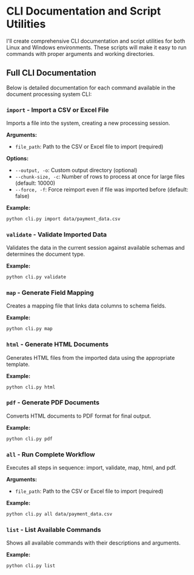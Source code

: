 # CLI Documentation and Script Utilities

I'll create comprehensive CLI documentation and script utilities for both Linux and Windows environments. These scripts will make it easy to run commands with proper arguments and working directories.

## Full CLI Documentation

Below is detailed documentation for each command available in the document processing system CLI:

### `import` - Import a CSV or Excel File

Imports a file into the system, creating a new processing session.

**Arguments:**
- `file_path`: Path to the CSV or Excel file to import (required)

**Options:**
- `--output, -o`: Custom output directory (optional)
- `--chunk-size, -c`: Number of rows to process at once for large files (default: 10000)
- `--force, -f`: Force reimport even if file was imported before (default: false)

**Example:**
```bash
python cli.py import data/payment_data.csv
```

### `validate` - Validate Imported Data

Validates the data in the current session against available schemas and determines the document type.

**Example:**
```bash
python cli.py validate
```

### `map` - Generate Field Mapping

Creates a mapping file that links data columns to schema fields.

**Example:**
```bash
python cli.py map
```

### `html` - Generate HTML Documents

Generates HTML files from the imported data using the appropriate template.

**Example:**
```bash
python cli.py html
```

### `pdf` - Generate PDF Documents

Converts HTML documents to PDF format for final output.

**Example:**
```bash
python cli.py pdf
```

### `all` - Run Complete Workflow

Executes all steps in sequence: import, validate, map, html, and pdf.

**Arguments:**
- `file_path`: Path to the CSV or Excel file to import (required)

**Example:**
```bash
python cli.py all data/payment_data.csv
```

### `list` - List Available Commands

Shows all available commands with their descriptions and arguments.

**Example:**
```bash
python cli.py list
```
